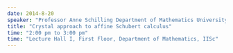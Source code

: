 ```yaml
---
date: 2014-8-20
speaker: "Professor Anne Schilling Department of Mathematics University of California USA"
title: "Crystal approach to affine Schubert calculus"
time: "2:00 pm to 3:00 pm" 
time: "Lecture Hall I, First Floor, Department of Mathematics, IISc"
---
```


